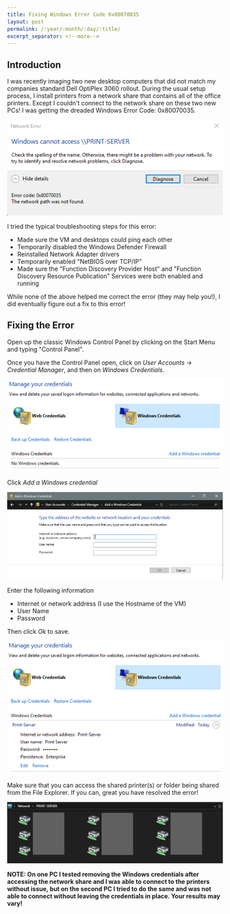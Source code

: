 ```yaml
---
title: Fixing Windows Error Code 0x80070035
layout: post
permalink: /:year/:month/:day/:title/
excerpt_separator: <!--more-->
---
```


## Introduction
I was recently imaging two new desktop computers that did not match my companies standard Dell OptiPlex 3060 rollout. During the usual setup process, I install printers from a network share that contains all of the office printers. Except I couldn't connect to the network share on these two new PCs! I was getting the dreaded Windows Error Code: 0x80070035.

<!--more-->

<img src="/images/posts/2019/06/10/image1.PNG" alt="Windows Access Error">

I tried the typical troubleshooting steps for this error:
- Made sure the VM and desktops could ping each other
- Temporarily disabled the Windows Defender Firewall
- Reinstalled Network Adapter drivers
- Temporarily enabled "NetBIOS over TCP/IP"
- Made sure the "Function Discovery Provider Host" and "Function Discovery Resource Publication" Services were both enabled and running

While none of the above helped me correct the error (they may help you!), I did eventually figure out a fix to this error!

## Fixing the Error

Open up the classic Windows Control Panel by clicking on the Start Menu and typing "Control Panel".

Once you have the Control Panel open, click on *User Accounts* → *Credential Manager*, and then on *Windows Credentials*.

<img src="/images/posts/2019/06/10/image2.PNG" alt="Windows Credential Manager">

Click *Add a Windows credential*

<img src="/images/posts/2019/06/10/image3.PNG" alt="Add a Windows Credential">

Enter the following information
- Internet or network address (I use the Hostname of the VM)
- User Name
- Password

Then click *Ok* to save.

<img src="/images/posts/2019/06/10/image4.PNG" alt="Windows Credentials">

Make sure that you can access the shared printer(s) or folder being shared from the File Explorer. If you can, great you have resolved the error!

<img src="/images/posts/2019/06/10/image5.PNG" alt="Print-Server Share">

**NOTE: On one PC I tested removing the Windows credentials after accessing the network share and I was able to connect to the printers without issue, but on the second PC I tried to do the same and was not able to connect without leaving the credentials in place. Your results may vary!**